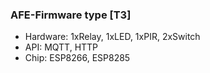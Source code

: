 ### AFE-Firmware type [T3]
- Hardware: 1xRelay, 1xLED, 1xPIR, 2xSwitch
- API: MQTT, HTTP
- Chip: ESP8266, ESP8285
